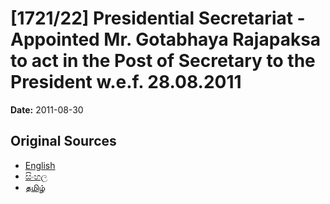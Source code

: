 # [1721/22] Presidential Secretariat - Appointed Mr. Gotabhaya Rajapaksa to act in the Post of Secretary to the President w.e.f. 28.08.2011

**Date:** 2011-08-30

## Original Sources

- [English](https://documents.gov.lk/view/extra-gazettes/2011/8/1721-22_E.pdf)
- [සිංහල](https://documents.gov.lk/view/extra-gazettes/2011/8/1721-22_S.pdf)
- [தமிழ்](https://documents.gov.lk/view/extra-gazettes/2011/8/1721-22_T.pdf)
